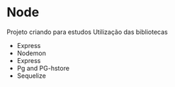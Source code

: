 # Node
Projeto criando para estudos
Utilização das bibliotecas
<ul>
  <li> Express </li>
  <li> Nodemon </li>
  <li> Express </li>
  <li> Pg and PG-hstore </li>
  <li> Sequelize</li>
</li>
  
  
